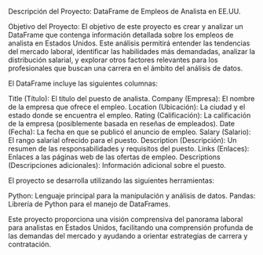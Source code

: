 Descripción del Proyecto: 
DataFrame de Empleos de Analista en EE.UU.

Objetivo del Proyecto:
El objetivo de este proyecto es crear y analizar un DataFrame que contenga información detallada sobre los empleos de analista en Estados Unidos. Este análisis permitirá entender las tendencias del mercado laboral, identificar las habilidades más demandadas, analizar la distribución salarial, y explorar otros factores relevantes para los profesionales que buscan una carrera en el ámbito del análisis de datos.


El DataFrame incluye las siguientes columnas:

Title (Título): El título del puesto de analista.
Company (Empresa): El nombre de la empresa que ofrece el empleo.
Location (Ubicación): La ciudad y el estado donde se encuentra el empleo.
Rating (Calificación): La calificación de la empresa (posiblemente basada en reseñas de empleados).
Date (Fecha): La fecha en que se publicó el anuncio de empleo.
Salary (Salario): El rango salarial ofrecido para el puesto.
Description (Descripción): Un resumen de las responsabilidades y requisitos del puesto.
Links (Enlaces): Enlaces a las páginas web de las ofertas de empleo.
Descriptions (Descripciones adicionales): Información adicional sobre el puesto.

El proyecto se desarrolla utilizando las siguientes herramientas:

Python: Lenguaje principal para la manipulación y análisis de datos.
Pandas: Librería de Python para el manejo de DataFrames.

Este proyecto proporciona una visión comprensiva del panorama laboral para analistas en Estados Unidos, facilitando una comprensión profunda de las demandas del mercado y ayudando a orientar estrategias de carrera y contratación.
